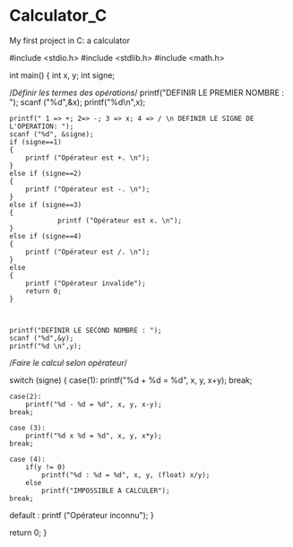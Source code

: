 # Calculator_C
My first project in C: a calculator

#include <stdio.h>
#include <stdlib.h>
#include <math.h>



int main()
{
    int x, y;
    int signe;


/*Définir les termes des opérations*/
    printf("DEFINIR LE PREMIER NOMBRE : ");
    scanf ("%d",&x);
    printf("%d\n",x);

    printf(" 1 => +; 2=> -; 3 => x; 4 => / \n DEFINIR LE SIGNE DE L'OPERATION: ");
    scanf ("%d", &signe);
    if (signe==1)
    {
        printf ("Opérateur est +. \n");
    }
    else if (signe==2)
    {
        printf ("Opérateur est -. \n");
    }
    else if (signe==3)
    {
                printf ("Opérateur est x. \n");
    }
    else if (signe==4)
    {
        printf ("Opérateur est /. \n");
    }
    else
    {
        printf ("Opérateur invalide");
        return 0;
    }



    printf("DEFINIR LE SECOND NOMBRE : ");
    scanf ("%d",&y);
    printf("%d \n",y);

/*Faire le calcul selon opérateur*/

switch (signe)
{
    case(1):
        printf("%d + %d = %d", x, y, x+y);
    break;

    case(2):
        printf("%d - %d = %d", x, y, x-y);
    break;

    case (3):
        printf("%d x %d = %d", x, y, x*y);
    break;

    case (4):
        if(y != 0)
            printf("%d : %d = %d", x, y, (float) x/y);
        else
            printf("IMPOSSIBLE A CALCULER");
    break;
default : printf ("Opérateur inconnu");
}

return 0;
}
